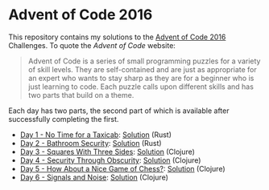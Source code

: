 
# Advent of Code 2016

This repository contains my solutions to the [Advent of Code 2016][aoc2016] Challenges.
To quote the _Advent of Code_ website:

> Advent of Code is a series of small programming puzzles for a variety of skill levels.
> They are self-contained and are just as appropriate for an expert who wants to stay
> sharp as they are for a beginner who is just learning to code. Each puzzle calls upon
> different skills and has two parts that build on a theme.

Each day has two parts, the second part of which is available after successfully completing the first.

* [Day 1 - No Time for a Taxicab][day-01]: [Solution](day_01/) (Rust)
* [Day 2 - Bathroom Security][day-02]: [Solution](day_02/) (Rust)
* [Day 3 - Squares With Three Sides][day-03]: [Solution](day_03/) (Clojure)
* [Day 4 - Security Through Obscurity][day-04]: [Solution](day_04/) (Clojure)
* [Day 5 - How About a Nice Game of Chess?][day-05]: [Solution](day_05/) (Clojure)
* [Day 6 - Signals and Noise][day-06]: [Solution](day_06/) (Clojure)

[aoc2016]: http://adventofcode.com/2016
[day-01]: http://adventofcode.com/2016/day/1
[day-02]: http://adventofcode.com/2016/day/2
[day-03]: http://adventofcode.com/2016/day/3
[day-04]: http://adventofcode.com/2016/day/4
[day-05]: http://adventofcode.com/2016/day/5
[day-06]: http://adventofcode.com/2016/day/6
